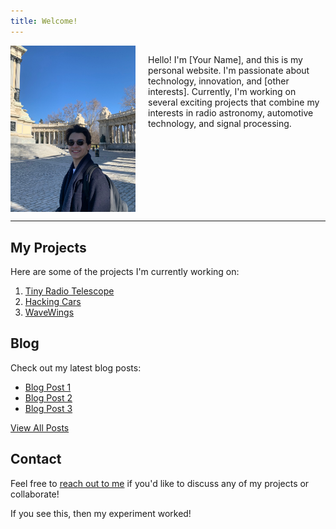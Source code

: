 ```yaml
---
title: Welcome!
---
```


<div style="display: flex; align-items: flex-start;">
  <img src="attachments/me2.jpg" alt="drawing" width="200" style="margin-right: 20px;"/>
  <div>
    <p>
      Hello! I'm [Your Name], and this is my personal website. I'm passionate about technology, 
      innovation, and [other interests]. Currently, I'm working on several exciting projects 
      that combine my interests in radio astronomy, automotive technology, and signal processing.
    </p>
  </div>
</div>

---

## My Projects

Here are some of the projects I'm currently working on:

1. [Tiny Radio Telescope](/projects/radio-telescope)
2. [Hacking Cars](/projects/hacking-cars)
3. [WaveWings](/projects/wavewings)

## Blog

Check out my latest blog posts:

- [Blog Post 1](/blog/post1)
- [Blog Post 2](/blog/post2)
- [Blog Post 3](/blog/post3)

[View All Posts](/blog)

## Contact

Feel free to [reach out to me](/contact) if you'd like to discuss any of my projects or collaborate!

If you see this, then my experiment worked!